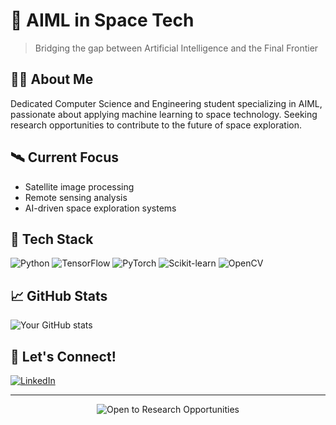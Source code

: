 # 🚀 AIML in Space Tech

> Bridging the gap between Artificial Intelligence and the Final Frontier

## 👨‍🚀 About Me

Dedicated Computer Science and Engineering student specializing in AIML, passionate about applying machine learning to space technology. Seeking research opportunities to contribute to the future of space exploration.

## 🛰️ Current Focus

- Satellite image processing
- Remote sensing analysis
- AI-driven space exploration systems

## 🔧 Tech Stack

![Python](https://img.shields.io/badge/-Python-3776AB?style=flat-square&logo=Python&logoColor=white)
![TensorFlow](https://img.shields.io/badge/-TensorFlow-FF6F00?style=flat-square&logo=TensorFlow&logoColor=white)
![PyTorch](https://img.shields.io/badge/-PyTorch-EE4C2C?style=flat-square&logo=PyTorch&logoColor=white)
![Scikit-learn](https://img.shields.io/badge/-Scikit_learn-F7931E?style=flat-square&logo=scikit-learn&logoColor=white)
![OpenCV](https://img.shields.io/badge/-OpenCV-5C3EE8?style=flat-square&logo=OpenCV&logoColor=white)

## 📈 GitHub Stats

![Your GitHub stats](https://github-readme-stats.vercel.app/api?username=yourusername&show_icons=true&theme=radical)

## 🤝 Let's Connect!

[![LinkedIn](https://img.shields.io/badge/-LinkedIn-0077B5?style=flat-square&logo=LinkedIn&logoColor=white)](https://www.linkedin.com/in/arpeet-chandane/)


---

<p align="center">
  <img src="https://img.shields.io/badge/-Open%20to%20Research%20Opportunities-brightgreen?style=for-the-badge" alt="Open to Research Opportunities">
</p>
